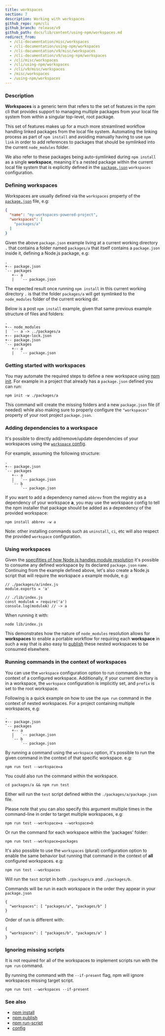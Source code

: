 ```yaml
---
title: workspaces
section: 7
description: Working with workspaces
github_repo: npm/cli
github_branch: release/v9
github_path: docs/lib/content/using-npm/workspaces.md
redirect_from:
  - /cli-documentation/misc/workspaces
  - /cli-documentation/using-npm/workspaces
  - /cli-documentation/v9/misc/workspaces
  - /cli-documentation/v9/using-npm/workspaces
  - /cli/misc/workspaces
  - /cli/using-npm/workspaces
  - /cli/v9/misc/workspaces
  - /misc/workspaces
  - /using-npm/workspaces
---
```


### Description

**Workspaces** is a generic term that refers to the set of features in the
npm cli that provides support to managing multiple packages from your local
file system from within a singular top-level, root package.

This set of features makes up for a much more streamlined workflow handling
linked packages from the local file system. Automating the linking process
as part of `npm install` and avoiding manually having to use `npm link` in
order to add references to packages that should be symlinked into the current
`node_modules` folder.

We also refer to these packages being auto-symlinked during `npm install` as a
single **workspace**, meaning it's a nested package within the current local
file system that is explicitly defined in the [`package.json`](/cli/v9/configuring-npm/package-json#workspaces)
`workspaces` configuration.

### Defining workspaces

Workspaces are usually defined via the `workspaces` property of the
[`package.json`](/cli/v9/configuring-npm/package-json#workspaces) file, e.g:

```json
{
  "name": "my-workspaces-powered-project",
  "workspaces": [
    "packages/a"
  ]
}
```

Given the above `package.json` example living at a current working
directory `.` that contains a folder named `packages/a` that itself contains
a `package.json` inside it, defining a Node.js package, e.g:

```
.
+-- package.json
`-- packages
   +-- a
   |   `-- package.json
```

The expected result once running `npm install` in this current working
directory `.` is that the folder `packages/a` will get symlinked to the
`node_modules` folder of the current working dir.

Below is a post `npm install` example, given that same previous example
structure of files and folders:

```
.
+-- node_modules
|  `-- a -> ../packages/a
+-- package-lock.json
+-- package.json
`-- packages
   +-- a
   |   `-- package.json
```

### Getting started with workspaces

You may automate the required steps to define a new workspace using
[npm init](/cli/v9/commands/npm-init). For example in a project that already has a
`package.json` defined you can run:

```
npm init -w ./packages/a
```

This command will create the missing folders and a new `package.json`
file (if needed) while also making sure to properly configure the
`"workspaces"` property of your root project `package.json`.

### Adding dependencies to a workspace

It's possible to directly add/remove/update dependencies of your workspaces
using the [`workspace` config](/cli/v9/using-npm/config#workspace).

For example, assuming the following structure:

```
.
+-- package.json
`-- packages
   +-- a
   |   `-- package.json
   `-- b
       `-- package.json
```

If you want to add a dependency named `abbrev` from the registry as a
dependency of your workspace **a**, you may use the workspace config to tell
the npm installer that package should be added as a dependency of the provided
workspace:

```
npm install abbrev -w a
```

Note: other installing commands such as `uninstall`, `ci`, etc will also
respect the provided `workspace` configuration.

### Using workspaces

Given the [specifities of how Node.js handles module resolution](https://nodejs.org/dist/latest-v14.x/docs/api/modules.html#modules_all_together) it's possible to consume any defined workspace
by its declared `package.json` `name`. Continuing from the example defined
above, let's also create a Node.js script that will require the workspace `a`
example module, e.g:

```
// ./packages/a/index.js
module.exports = 'a'

// ./lib/index.js
const moduleA = require('a')
console.log(moduleA) // -> a
```

When running it with:

`node lib/index.js`

This demonstrates how the nature of `node_modules` resolution allows for
**workspaces** to enable a portable workflow for requiring each **workspace**
in such a way that is also easy to [publish](/cli/v9/commands/npm-publish) these
nested workspaces to be consumed elsewhere.

### Running commands in the context of workspaces

You can use the `workspace` configuration option to run commands in the context
of a configured workspace.
Additionally, if your current directory is in a workspace, the `workspace`
configuration is implicitly set, and `prefix` is set to the root workspace.

Following is a quick example on how to use the `npm run` command in the context
of nested workspaces. For a project containing multiple workspaces, e.g:

```
.
+-- package.json
`-- packages
   +-- a
   |   `-- package.json
   `-- b
       `-- package.json
```

By running a command using the `workspace` option, it's possible to run the
given command in the context of that specific workspace. e.g:

```
npm run test --workspace=a
```

You could also run the command within the workspace.

```
cd packages/a && npm run test
```

Either will run the `test` script defined within the
`./packages/a/package.json` file.

Please note that you can also specify this argument multiple times in the
command-line in order to target multiple workspaces, e.g:

```
npm run test --workspace=a --workspace=b
```

Or run the command for each workspace within the 'packages' folder:
```
npm run test --workspace=packages
```

It's also possible to use the `workspaces` (plural) configuration option to
enable the same behavior but running that command in the context of **all**
configured workspaces. e.g:

```
npm run test --workspaces
```

Will run the `test` script in both `./packages/a` and `./packages/b`.

Commands will be run in each workspace in the order they appear in your `package.json`

```
{
  "workspaces": [ "packages/a", "packages/b" ]
}
```

Order of run is different with:

```
{
  "workspaces": [ "packages/b", "packages/a" ]
}
```

### Ignoring missing scripts

It is not required for all of the workspaces to implement scripts run with the `npm run` command.

By running the command with the `--if-present` flag, npm will ignore workspaces missing target script.

```
npm run test --workspaces --if-present
```

### See also

* [npm install](/cli/v9/commands/npm-install)
* [npm publish](/cli/v9/commands/npm-publish)
* [npm run-script](/cli/v9/commands/npm-run-script)
* [config](/cli/v9/using-npm/config)

